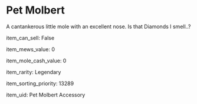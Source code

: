 # Pet Molbert

A cantankerous little mole with an excellent nose. Is that Diamonds I smell..?

item_can_sell: False

item_mews_value: 0

item_mole_cash_value: 0

item_rarity: Legendary

item_sorting_priority: 13289

item_uid: Pet Molbert Accessory